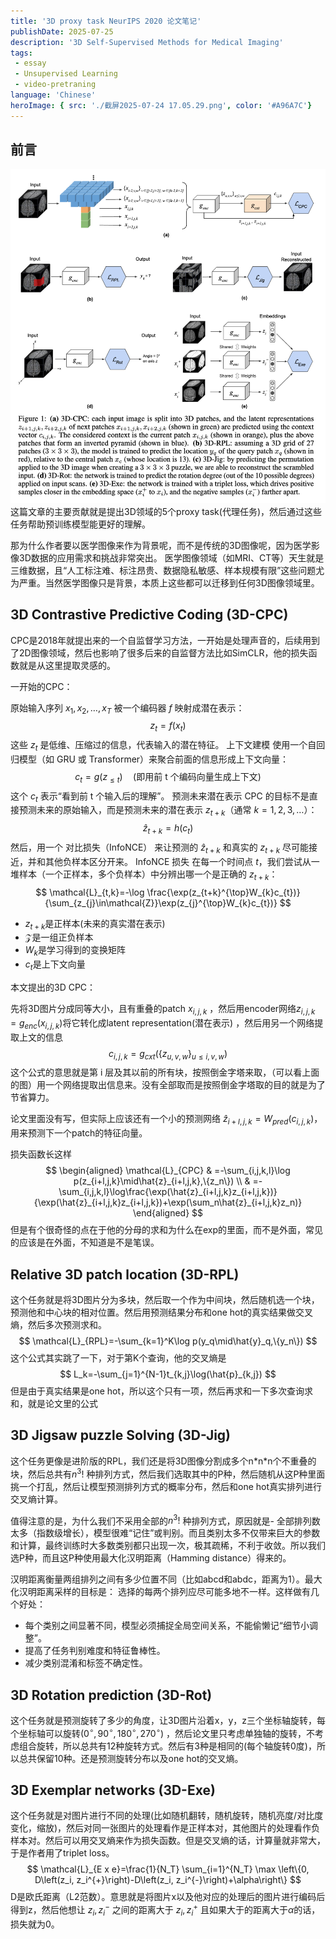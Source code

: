 ```yaml
---
title: '3D proxy task NeurIPS 2020 论文笔记'
publishDate: 2025-07-25
description: '3D Self-Supervised Methods for Medical Imaging'
tags:
 - essay
 - Unsupervised Learning
 - video-pretraning
language: 'Chinese'
heroImage: { src: './截屏2025-07-24 17.05.29.png', color: '#A96A7C'}
---
```


## 前言
![alt text](./截屏2025-07-24%2017.05.29.png)
这篇文章的主要贡献就是提出3D领域的5个proxy task(代理任务)，然后通过这些任务帮助预训练模型能更好的理解。

那为什么作者要以医学图像来作为背景呢，而不是传统的3D图像呢，因为医学影像3D数据的应用需求和挑战非常突出。  医学图像领域（如MRI、CT等）天生就是三维数据，且“人工标注难、标注昂贵、数据隐私敏感、样本规模有限”这些问题尤为严重。当然医学图像只是背景，本质上这些都可以迁移到任何3D图像领域里。

## 3D Contrastive Predictive Coding (3D-CPC)

CPC是2018年就提出来的一个自监督学习方法，一开始是处理声音的，后续用到了2D图像领域，然后也影响了很多后来的自监督方法比如SimCLR，他的损失函数就是从这里提取灵感的。

一开始的CPC：

原始输入序列 $x_{1},x_{2},\ldots,x_{T}$ 被一个编码器 $f$ 映射成潜在表示：
$$
z_{t}=f(x_{t})
$$
这些 $z_{t}$ 是低维、压缩过的信息，代表输入的潜在特征。
上下文建模
使用一个自回归模型（如 GRU 或 Transformer）来聚合前面的信息形成上下文向量：
$$
c_{t}=g(z_{\leq t}) \quad \text{(即用前 t 个编码向量生成上下文)}
$$
这个 $c_{t}$ 表示“看到前 t 个输入后的理解”。
预测未来潜在表示
CPC 的目标不是直接预测未来的原始输入，而是预测未来的潜在表示 $z_{t+k}$（通常 $k=1,2,3,\ldots$）：
$$
\hat{z}_{t+k}=h(c_{t})
$$
然后，用一个 对比损失（InfoNCE） 来让预测的 $\hat{z}_{t+k}$ 和真实的 $z_{t+k}$ 尽可能接近，并和其他负样本区分开来。
InfoNCE 损失
在每一个时间点 $t$，我们尝试从一堆样本（一个正样本，多个负样本）中分辨出哪一个是正确的 $z_{t+k}$：
$$
\mathcal{L}_{t,k}=-\log \frac{\exp(z_{t+k}^{\top}W_{k}c_{t})}{\sum_{z_{j}\in\mathcal{Z}}\exp(z_{j}^{\top}W_{k}c_{t})}
$$
- $z_{t+ k}$是正样本(未来的真实潜在表示)
- ${\mathcal{Z}}$是一组正负样本
- $W_k$是学习得到的变换矩阵
 - $c_t$是上下文向量



本文提出的3D CPC：

先将3D图片分成同等大小，且有重叠的patch $x_{i,j,k}$ ，然后用encoder网络$z_{i,j,k}=g_{enc}(x_{i,j,k})$将它转化成latent representation(潜在表示) ，然后用另一个网络提取上文的信息$$c_{i,j,k}=g_{cxt}(\{z_{u,v,w}\}_{u\leq i,v,w})$$
这个公式的意思就是第 i 层及其以前的所有块，按照倒金字塔来取，（可以看上面的图）用一个网络提取出信息来。没有全部取而是按照倒金字塔取的目的就是为了节省算力。

论文里面没有写，但实际上应该还有一个小的预测网络 $\hat z_{i+l,j,k} =  W_{pred​}(c_{i,j,k}​)$，用来预测下一个patch的特征向量。

损失函数长这样
$$
\begin{aligned}
\mathcal{L}_{CPC} & =-\sum_{i,j,k,l}\log p(z_{i+l,j,k}\mid\hat{z}_{i+l,j,k},\{z_n\}) \\
 & =-\sum_{i,j,k,l}\log\frac{\exp(\hat{z}_{i+l,j,k}z_{i+l,j,k})}{\exp(\hat{z}_{i+l,j,k}z_{i+l,j,k})+\exp(\sum_n\hat{z}_{i+l,j,k}z_n)}
\end{aligned}
$$
但是有个很奇怪的点在于他的分母的求和为什么在exp的里面，而不是外面，常见的应该是在外面，不知道是不是笔误。

## Relative 3D patch location (3D-RPL)

这个任务就是将3D图片分为多块，然后取一个作为中间块，然后随机选一个块，预测他和中心块的相对位置。然后用预测结果分布和one hot的真实结果做交叉熵，然后多次预测求和。
$$
\mathcal{L}_{RPL}=-\sum_{k=1}^K\log p(y_q\mid\hat{y}_q,\{y_n\})
$$
这个公式其实跳了一下，对于第K个查询，他的交叉熵是
$$
L_k=-\sum_{j=1}^{N-1}t_{k,j}\log(\hat{p}_{k,j})
$$
但是由于真实结果是one hot，所以这个只有一项，然后再求和一下多次查询求和，就是论文里的公式

## 3D Jigsaw puzzle Solving (3D-Jig)

这个任务更像是进阶版的RPL，我们还是将3D图像分割成多个n\*n\*n个不重叠的块，然后总共有$n^3!$ 种排列方式，然后我们选取其中的P种，然后随机从这P种里面挑一个打乱，然后让模型预测排列方式的概率分布，然后和one hot真实排列进行交叉熵计算。

值得注意的是，为什么我们不采用全部的$n^3!$ 种排列方式，原因就是- 全部排列数太多（指数级增长），模型很难“记住”或判别。而且类别太多不仅带来巨大的参数和计算，最终训练时大多数类别都只出现一次，极其疏稀，不利于收敛。所以我们选P种，而且这P种使用最大化汉明距离（Hamming distance）得来的。

汉明距离衡量两组排列之间有多少位置不同（比如abcd和abdc，距离为1）。最大化汉明距离采样的目标是：  选择的每两个排列应尽可能多地不一样。这样做有几个好处：
- 每个类别之间显著不同，模型必须捕捉全局空间关系，不能偷懒记“细节小调整”。
- 提高了任务判别难度和特征鲁棒性。
- 减少类别混淆和标签不确定性。


## 3D Rotation prediction (3D-Rot)

这个任务就是预测旋转了多少的角度，让3D图片沿着x，y，z三个坐标轴旋转，每个坐标轴可以旋转$(0^\circ,90^\circ,180^\circ,270^\circ)$ ，然后论文里只考虑单独轴的旋转，不考虑组合旋转，所以总共有12种旋转方式。然后有3种是相同的(每个轴旋转0度)，所以总共保留10种。还是预测旋转分布以及one hot的交叉熵。

## 3D Exemplar networks (3D-Exe)

这个任务就是对图片进行不同的处理(比如随机翻转，随机旋转，随机亮度/对比度变化，缩放)，然后对同一张图片的处理看作是正样本对，其他图片的处理看作负样本对。然后可以用交叉熵来作为损失函数。但是交叉熵的话，计算量就非常大，于是作者用了triplet loss。
$$
\mathcal{L}_{E x e}=\frac{1}{N_T} \sum_{i=1}^{N_T} \max \left\{0, D\left(z_i, z_i^{+}\right)-D\left(z_i, z_i^{-}\right)+\alpha\right\}
$$
D是欧氏距离（L2范数）。意思就是将图片x以及他对应的处理后的图片进行编码后得到z，然后他想让 $z_i, z_i^{-}$ 之间的距离大于 $z_i, z_i^{+}$ 且如果大于的距离大于$\alpha$的话，损失就为0。